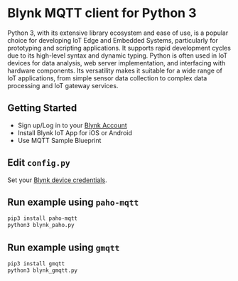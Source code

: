  
# Blynk MQTT client for Python 3

Python 3, with its extensive library ecosystem and ease of use, is a popular choice for developing IoT Edge and Embedded Systems, particularly for prototyping and scripting applications. It supports rapid development cycles due to its high-level syntax and dynamic typing. Python is often used in IoT devices for data analysis, web server implementation, and interfacing with hardware components. Its versatility makes it suitable for a wide range of IoT applications, from simple sensor data collection to complex data processing and IoT gateway services.

## Getting Started

- Sign up/Log in to your [Blynk Account](https://blynk.cloud)
- Install Blynk IoT App for iOS or Android
- Use MQTT Sample Blueprint

## Edit `config.py`

Set your [Blynk device credentials](https://docs.blynk.io/en/getting-started/activating-devices/manual-device-activation#getting-auth-token).

## Run example using `paho-mqtt`

```sh
pip3 install paho-mqtt
python3 blynk_paho.py
```

## Run example using `gmqtt`

```sh
pip3 install gmqtt
python3 blynk_gmqtt.py
```
